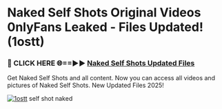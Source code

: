 # Naked Self Shots Original Videos 0nlyFans Leaked - Files Updated! (1ostt)

<h3>🔴 CLICK HERE 🌐==►► <a href="https://tinyurl.com/up5wt9bj" rel="nofollow">Naked Self Shots Updated Files</a></h3>

Get Naked Self Shots and all content. Now you can access all videos and pictures of Naked Self Shots. New Updated Files 2025!

[![1ostt](https://i.imgur.com/ABiUzMV.gif)](https://tinyurl.com/up5wt9bj)
self shot naked